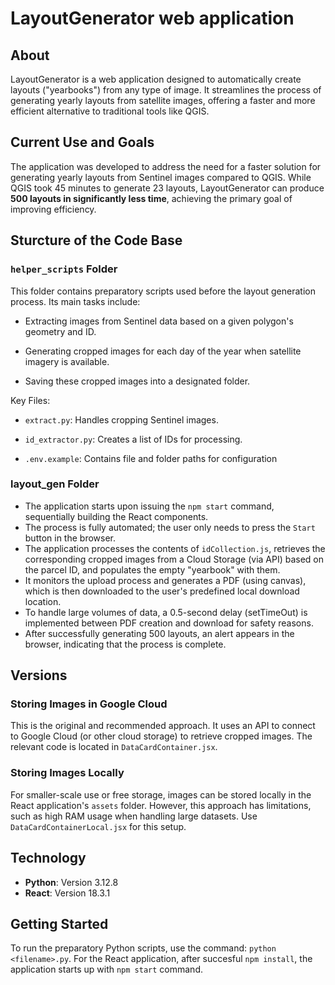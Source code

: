 # LayoutGenerator web application

## About

LayoutGenerator is a web application designed to automatically create layouts ("yearbooks") from any type of image. It streamlines the process of generating yearly layouts from satellite images, offering a faster and more efficient alternative to traditional tools like QGIS.

## Current Use and Goals

The application was developed to address the need for a faster solution for generating yearly layouts from Sentinel images compared to QGIS. While QGIS took 45 minutes to generate 23 layouts, LayoutGenerator can produce **500 layouts in significantly less time**, achieving the primary goal of improving efficiency.

## Sturcture of the Code Base

### `helper_scripts` Folder

This folder contains preparatory scripts used before the layout generation process. Its main tasks include:

- Extracting images from Sentinel data based on a given polygon's geometry and ID.

- Generating cropped images for each day of the year when satellite imagery is available.

- Saving these cropped images into a designated folder.

Key Files:

- `extract.py`: Handles cropping Sentinel images.

- `id_extractor.py`: Creates a list of IDs for processing.

- `.env.example`: Contains file and folder paths for configuration

### layout_gen Folder

- The application starts upon issuing the `npm start` command, sequentially building the React components.
- The process is fully automated; the user only needs to press the `Start` button in the browser.
- The application processes the contents of `idCollection.js`, retrieves the corresponding cropped images from a Cloud Storage (via API) based on the parcel ID, and populates the empty "yearbook" with them.
- It monitors the upload process and generates a PDF (using canvas), which is then downloaded to the user's predefined local download location.
- To handle large volumes of data, a 0.5-second delay (setTimeOut) is implemented between PDF creation and download for safety reasons.
- After successfully generating 500 layouts, an alert appears in the browser, indicating that the process is complete.

## Versions

### Storing Images in Google Cloud

This is the original and recommended approach. It uses an API to connect to Google Cloud (or other cloud storage) to retrieve cropped images. The relevant code is located in `DataCardContainer.jsx`.

### Storing Images Locally

For smaller-scale use or free storage, images can be stored locally in the React application's `assets` folder. However, this approach has limitations, such as high RAM usage when handling large datasets. Use `DataCardContainerLocal.jsx` for this setup.

## Technology

- **Python**: Version 3.12.8
- **React**: Version 18.3.1

## Getting Started

To run the preparatory Python scripts, use the command: `python <filename>.py`.
For the React application, after succesful `npm install`, the application starts up with `npm start` command.
